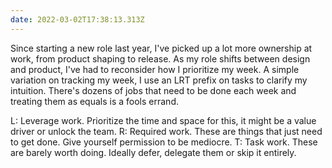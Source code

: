 ```yaml
---
date: 2022-03-02T17:38:13.313Z
---
```

Since starting a new role last year, I've picked up a lot more ownership at work, from product shaping to release. As my role shifts between design and product, I've had to reconsider how I prioritize my week. A simple variation on tracking my week, I use an LRT prefix on tasks to clarify my intuition. There's dozens of jobs that need to be done each week and treating them as equals is a fools errand.

L: Leverage work. Prioritize the time and space for this, it might be a value driver or unlock the team.
R: Required work. These are things that just need to get done. Give yourself permission to be mediocre.
T: Task work. These are barely worth doing. Ideally defer, delegate them or skip it entirely.